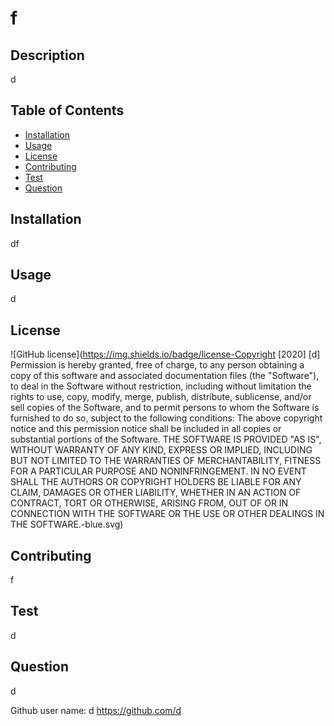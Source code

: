 
# f

## Description
d

## Table of Contents
* [Installation](#installation)
* [Usage](#usage)
* [License](#License)
* [Contributing](#Contributing)
* [Test](#test)
* [Question](#Question)

## Installation
df

## Usage
 d

## License
 
![GitHub license](https://img.shields.io/badge/license-Copyright [2020] [d]
Permission is hereby granted, free of charge, to any person obtaining a copy of this software and associated documentation files (the "Software"), to deal in the Software without restriction, including without limitation the rights to use, copy, modify, merge, publish, distribute, sublicense, and/or sell copies of the Software, and to permit persons to whom the Software is furnished to do so, subject to the following conditions:
The above copyright notice and this permission notice shall be included in all copies or substantial portions of the Software.
THE SOFTWARE IS PROVIDED "AS IS", WITHOUT WARRANTY OF ANY KIND, EXPRESS OR IMPLIED, INCLUDING BUT NOT LIMITED TO THE WARRANTIES OF MERCHANTABILITY, FITNESS FOR A PARTICULAR PURPOSE AND NONINFRINGEMENT. IN NO EVENT SHALL THE AUTHORS OR COPYRIGHT HOLDERS BE LIABLE FOR ANY CLAIM, DAMAGES OR OTHER LIABILITY, WHETHER IN AN ACTION OF CONTRACT, TORT OR OTHERWISE, ARISING FROM, OUT OF OR IN CONNECTION WITH THE SOFTWARE OR THE USE OR OTHER DEALINGS IN THE SOFTWARE.-blue.svg)


## Contributing
 f

## Test
d

## Question
d

Github user name: d
https://github.com/d